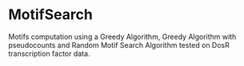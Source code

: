 # MotifSearch
Motifs computation using a Greedy Algorithm, Greedy Algorithm with pseudocounts and Random Motif Search Algorithm tested on DosR transcription factor data.
